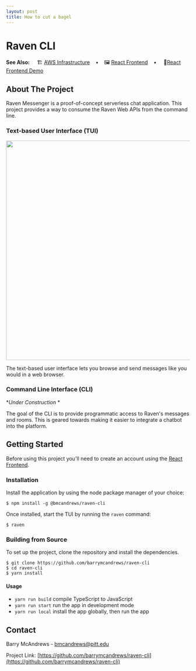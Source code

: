 ```yaml
---
layout: post
title: How to cut a bagel
---
```



# Raven CLI
**See Also:** &nbsp;&nbsp;&nbsp;&nbsp;🏗 [AWS Infrastructure](https://github.com/barrymcandrews/raven-iac)&nbsp;&nbsp;&nbsp;&nbsp;&bull;&nbsp;&nbsp;&nbsp;&nbsp;🖼️ [React Frontend](https://github.com/barrymcandrews/raven-react)&nbsp;&nbsp;&nbsp;&nbsp;&bull;&nbsp;&nbsp;&nbsp;&nbsp; 🚀[React Frontend Demo](https://raven.bmcandrews.com)



## About The Project
Raven Messenger is a proof-of-concept serverless chat application. This project provides a way to consume the Raven Web APIs from the command line.

### Text-based User Interface (TUI)

<img src="docs/raven-cli.png" width="600">

The text-based user interface lets you browse and send messages like you would in a web browser. 

### Command Line Interface (CLI) 
*_Under Construction_ *

The goal of the CLI is to provide programmatic access to Raven's messages and rooms. This is geared towards making it easier to integrate a chatbot into the platform.
 
## Getting Started
Before using this project you'll need to create an account using the [React Frontend](https://github.com/barrymcandrews/raven-react). 

### Installation

Install the application by using the node package manager of your choice:

```
$ npm install -g @bmcandrews/raven-cli
```

Once installed, start the TUI by running the `raven` command:  

```
$ raven
```

### Building from Source

To set up the project, clone the repository and install the dependencies.


```
$ git clone https://github.com/barrymcandrews/raven-cli
$ cd raven-cli
$ yarn install
```

#### Usage

 * `yarn run build`  compile TypeScript to JavaScript
 * `yarn run start`  run the app in development mode
 * `yarn run local`  install the app globally, then run the app



## Contact

Barry McAndrews - bmcandrews@pitt.edu

Project Link: [https://github.com/barrymcandrews/raven-cli](https://github.com/barrymcandrews/raven-cli)
